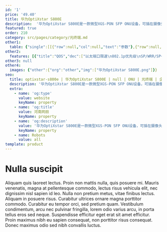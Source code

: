 ```yaml
---
id: '1'
price: '49.40'
title: 华为OptiXstar S800E
description:  '华为OptiXstar S800E是一款微型XGS-PON SFP ONU设备，可插在摄像头或AP设备的SFP端口中，为它们提供XGSPON接入，满足视频回传或无线回传等需求。'
featured: true
order: 210
category: src/pages/category/光终端.md
other1: 
  table: {"single":[[{"row":null,"col":null,"text":"参数"},{"row":null,"col":null,"text":"华为OptiXstar S800E"}],[{"row":null,"col":null,"text":"尺寸（高×宽×深）"},{"row":null,"col":null,"text":"12.6mm x 13.6mm x 65mm"}],[{"row":null,"col":null,"text":"重量（不包含适配器）"},{"row":null,"col":null,"text":"约27g"}],[{"row":null,"col":null,"text":"工作环境温度"},{"row":null,"col":null,"text":"-40°C ~ +85°C"}],[{"row":null,"col":null,"text":"工作环境湿度"},{"row":null,"col":null,"text":"5% RH ～ 95% RH，非凝结"}],[{"row":null,"col":null,"text":"整机供电"},{"row":null,"col":null,"text":"3.3V "}],[{"row":null,"col":null,"text":"用户侧接口"},{"row":null,"col":null,"text":"GE/2.5GE/5GE/10GE"}],[{"row":null,"col":null,"text":"网络侧接口"},{"row":null,"col":null,"text":"XGS-PON"}],[{"row":null,"col":null,"text":"最大功耗"},{"row":null,"col":null,"text":"2W"}],[{"row":null,"col":null,"text":"XGS-PON接口"},{"row":null,"col":null,"text":"• 接口类型：SC/APC\n• 遵循标准：ITU-T G.9807\n• 接收灵敏度：≤-28dBm\n• 过载光功率：≥-9dBm\n• 发送光功率：4dBm～9dBm\n• 消光比：≥6dB\n• 传输速率：上行9.953Gbit/s，下行9.953Gbit/s\n• 发送波长范围：1260nm～1280nm，中心波长1270nm\n• 接收波长范围：1575nm～1580nm，中心波长1577nm"}]]}
other2:
  features: [{"title":"QOS","dec":["以太端口限速\n802.1p优先级\nSP/WRR/SP+WRR\n广播报文速率限制\n基于VLAN、802.1p、以 太端口及其任意组合的流映射"]},{"title":"组播","dec":["IGMP v2/v3 snooping\nMLD v1/v2 snooping\n快速离开\n下行组播VLAN切换/透传/剥离\nIGMP/MLD协议报文限速"]},{"title":"智能运维","dec":["变长OMCI\nOLT发起的流氓ONT检测和隔离\nPPPoE/DHCP仿真"]}]
other3: null
other4:
  images: {"other":{"org":"other","img":["华为OptiXstar S800E.png"]}}
seo:
  title: optixstar-s800e | 华为OptiXstar S800E | null | ONU | 光终端 | 企业光网络
  description: '华为OptiXstar S800E是一款微型XGS-PON SFP ONU设备，可插在摄像头或AP设备的SFP端口中，为它们提供XGSPON接入，满足视频回传或无线回传等需求。'
  extra:
    - name: 'og:type'
      value: website
      keyName: property
    - name: 'og:title'
      value: 河南网田
      keyName: property
    - name: 'og:description'
      value: '华为OptiXstar S800E是一款微型XGS-PON SFP ONU设备，可插在摄像头或AP设备的SFP端口中，为它们提供XGSPON接入，满足视频回传或无线回传等需求。'
      keyName: property
    - name: Robots
      value: all
template: product
---
```


# Nulla suscipit

Aliquam quis laoreet lectus. Proin non mattis nulla, quis posuere mi. Mauris venenatis, magna at pellentesque commodo, lectus risus vehicula elit, nec dignissim nisl sapien id leo. Nulla non pretium metus, vitae finibus lectus. Aliquam in posuere risus. Curabitur ultrices ornare magna porttitor commodo. Curabitur eu tempor orci, sed pretium quam. Vestibulum condimentum, arcu nec pulvinar fringilla, lorem odio varius arcu, in porta tellus eros sed neque. Suspendisse efficitur eget erat sit amet efficitur. Proin maximus nibh eu sapien consequat, non porttitor risus consequat. Donec maximus odio sed nibh convallis luctus.
